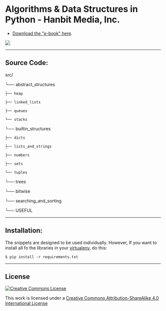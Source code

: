 #  Algorithms & Data Structures in Python - Hanbit Media, Inc.

* [Download the "e-book" here](https://github.com/bt3gl/Python-and-Algorithms-and-Data-Structures/blob/master/book/book_second_edition.pdf).

![](http://i.imgur.com/MJZjABD.png)


---
## Source Code:

src/

└── abstract_structures

    ├── heap

    ├── linked_lists

    ├── queues

    └── stacks

└── builtin_structures

    ├── dicts

    ├── lists_and_strings

    ├── numbers

    ├── sets

    └── tuples

└── trees

└── bitwise

└── searching_and_sorting

└── USEFUL


----
## Installation:

The snippets are designed to be used individually. However, If you want  to install all fo the libraries in your [virtualenv](https://coderwall.com/p/8-aeka), do this:

```
$ pip install -r requirements.txt
```

----
## License

<a rel="license" href="http://creativecommons.org/licenses/by-sa/4.0/"><img alt="Creative Commons License" style="border-width:0" src="http://i.creativecommons.org/l/by-sa/4.0/88x31.png" /></a><br />

This work is licensed under a [Creative Commons Attribution-ShareAlike 4.0 International License](http://creativecommons.org/licenses/by-sa/4.0/)


